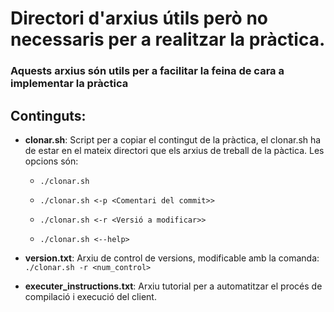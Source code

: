 # Directori d'arxius útils però no necessaris per a realitzar la pràctica.

### Aquests arxius són utils per a facilitar la feina de cara a implementar la pràctica

## Continguts:

- **clonar.sh**: Script per a copiar el contingut de la pràctica, el clonar.sh ha de estar en el
    mateix directori que els arxius de treball de la pàctica. Les opcions són:<br>
     - ```./clonar.sh```
        
     - ```./clonar.sh <-p <Comentari del commit>>```
    
     - ```./clonar.sh <-r <Versió a modificar>>```
    
     - ```./clonar.sh <--help>```

- **version.txt**: Arxiu de control de versions, modificable amb la comanda:
        ```./clonar.sh -r <num_control>```
    
- **executer_instructions.txt**: Arxiu tutorial per a automatitzar el procés de compilació i execució del client.